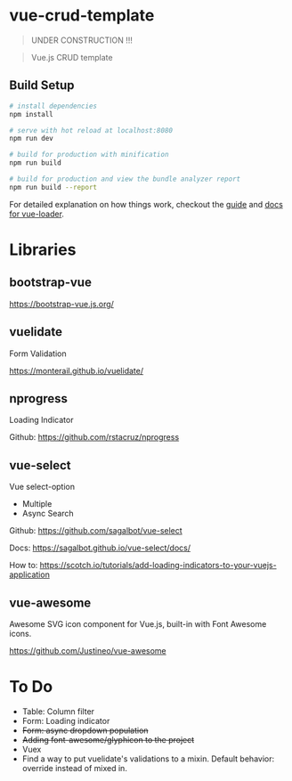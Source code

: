 # vue-crud-template

> UNDER CONSTRUCTION !!!

> Vue.js CRUD template

## Build Setup

``` bash
# install dependencies
npm install

# serve with hot reload at localhost:8080
npm run dev

# build for production with minification
npm run build

# build for production and view the bundle analyzer report
npm run build --report
```

For detailed explanation on how things work, checkout the [guide](http://vuejs-templates.github.io/webpack/) and [docs for vue-loader](http://vuejs.github.io/vue-loader).

# Libraries

## bootstrap-vue
https://bootstrap-vue.js.org/

## vuelidate
Form Validation

https://monterail.github.io/vuelidate/

## nprogress
Loading Indicator

Github: https://github.com/rstacruz/nprogress

## vue-select
Vue select-option

- Multiple
- Async Search

Github: https://github.com/sagalbot/vue-select

Docs: https://sagalbot.github.io/vue-select/docs/

How to: 
https://scotch.io/tutorials/add-loading-indicators-to-your-vuejs-application

## vue-awesome
Awesome SVG icon component for Vue.js, built-in with Font Awesome icons.

https://github.com/Justineo/vue-awesome

# To Do
- Table: Column filter
- Form: Loading indicator
- ~~Form: async dropdown population~~
- ~~Adding font-awesome/glyphicon to the project~~
- Vuex
- Find a way to put vuelidate's validations to a mixin. Default behavior: override instead of mixed in.
